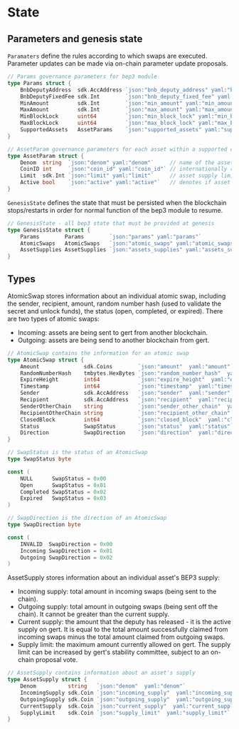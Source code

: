 <!--
order: 2
-->

# State

## Parameters and genesis state

`Paramaters` define the rules according to which swaps are executed. Parameter updates can be made via on-chain parameter update proposals.

```go
// Params governance parameters for bep3 module
type Params struct {
	BnbDeputyAddress  sdk.AccAddress `json:"bnb_deputy_address" yaml:"bnb_deputy_address"`     // Bnbchain deputy address
	BnbDeputyFixedFee sdk.Int        `json:"bnb_deputy_fixed_fee" yaml:"bnb_deputy_fixed_fee"` // Deputy fixed fee in BNB
	MinAmount         sdk.Int        `json:"min_amount" yaml:"min_amount"`                     // Minimum swap amount
	MaxAmount         sdk.Int        `json:"max_amount" yaml:"max_amount"`                     // Maximum swap amount
	MinBlockLock      uint64         `json:"min_block_lock" yaml:"min_block_lock"`             // Minimum swap block lock
	MaxBlockLock      uint64         `json:"max_block_lock" yaml:"max_block_lock"`             // Maximum swap block lock
	SupportedAssets   AssetParams    `json:"supported_assets" yaml:"supported_assets"`         // Supported assets
}

// AssetParam governance parameters for each asset within a supported chain
type AssetParam struct {
	Denom  string  `json:"denom" yaml:"denom"`     // name of the asset
	CoinID int     `json:"coin_id" yaml:"coin_id"` // internationally recognized coin ID
	Limit  sdk.Int `json:"limit" yaml:"limit"`     // asset supply limit
	Active bool    `json:"active" yaml:"active"`   // denotes if asset is active or paused
}
```

`GenesisState` defines the state that must be persisted when the blockchain stops/restarts in order for normal function of the bep3 module to resume.

```go
// GenesisState - all bep3 state that must be provided at genesis
type GenesisState struct {
	Params        Params        `json:"params" yaml:"params"`
	AtomicSwaps   AtomicSwaps   `json:"atomic_swaps" yaml:"atomic_swaps"`
	AssetSupplies AssetSupplies `json:"assets_supplies" yaml:"assets_supplies"`
}
```

## Types

AtomicSwap stores information about an individual atomic swap, including the sender, recipient, amount, random number hash (used to validate the secret and unlock funds), the status (open, completed, or expired). There are two types of atomic swaps:
- Incoming: assets are being sent to gert from another blockchain.
- Outgoing: assets are being send to another blockchain from gert.

```go
// AtomicSwap contains the information for an atomic swap
type AtomicSwap struct {
	Amount              sdk.Coins        `json:"amount"  yaml:"amount"`
	RandomNumberHash    tmbytes.HexBytes `json:"random_number_hash"  yaml:"random_number_hash"`
	ExpireHeight        int64            `json:"expire_height"  yaml:"expire_height"`
	Timestamp           int64            `json:"timestamp"  yaml:"timestamp"`
	Sender              sdk.AccAddress   `json:"sender"  yaml:"sender"`
	Recipient           sdk.AccAddress   `json:"recipient"  yaml:"recipient"`
	SenderOtherChain    string           `json:"sender_other_chain"  yaml:"sender_other_chain"`
	RecipientOtherChain string           `json:"recipient_other_chain"  yaml:"recipient_other_chain"`
	ClosedBlock         int64            `json:"closed_block"  yaml:"closed_block"`
	Status              SwapStatus       `json:"status"  yaml:"status"`
	Direction           SwapDirection    `json:"direction"  yaml:"direction"`
}

// SwapStatus is the status of an AtomicSwap
type SwapStatus byte

const (
	NULL      SwapStatus = 0x00
	Open      SwapStatus = 0x01
	Completed SwapStatus = 0x02
	Expired   SwapStatus = 0x03
)

// SwapDirection is the direction of an AtomicSwap
type SwapDirection byte

const (
	INVALID  SwapDirection = 0x00
	Incoming SwapDirection = 0x01
	Outgoing SwapDirection = 0x02
)
```

AssetSupply stores information about an individual asset's BEP3 supply:
- Incoming supply: total amount in incoming swaps (being sent to the chain).
- Outgoing supply: total amount in outgoing swaps (being sent off the chain). It cannot be greater than the current supply.
- Current supply: the amount that the deputy has released - it is the active supply on gert. It is equal to the total amount successfully claimed from incoming swaps minus the total amount claimed from outgoing swaps.
- Supply limit: the maximum amount currently allowed on gert. The supply limit can be increased by gert's stability committee, subject to an on-chain proposal vote.

```go
// AssetSupply contains information about an asset's supply
type AssetSupply struct {
	Denom          string   `json:"denom"  yaml:"denom"`
	IncomingSupply sdk.Coin `json:"incoming_supply"  yaml:"incoming_supply"`
	OutgoingSupply sdk.Coin `json:"outgoing_supply"  yaml:"outgoing_supply"`
	CurrentSupply  sdk.Coin `json:"current_supply"  yaml:"current_supply"`
	SupplyLimit    sdk.Coin `json:"supply_limit"  yaml:"supply_limit"`
}
```